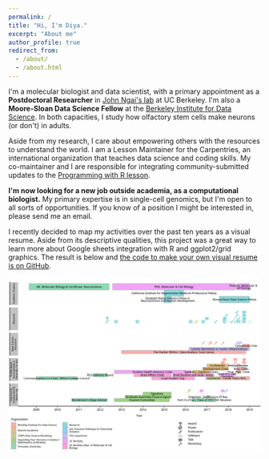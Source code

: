 ```yaml
---
permalink: /
title: "Hi, I'm Diya."
excerpt: "About me"
author_profile: true
redirect_from: 
  - /about/
  - /about.html
---
```


I'm a molecular biologist and data scientist, with a primary appointment as a **Postdoctoral Researcher** in [John Ngai's lab](http://mcb.berkeley.edu/labs/ngai) at UC Berkeley. I'm also a **Moore-Sloan Data Science Fellow** at the [Berkeley Institute for Data Science](https://bids.berkeley.edu/). In both capacities, I study how olfactory stem cells make neurons (or don't) in adults. 

Aside from my research, I care about empowering others with the resources to understand the world. I am a Lesson Maintainer for the Carpentries, an international organization that teaches data science and coding skills. My co-maintainer and I are responsible for integrating community-submitted updates to the [Programming with R lesson](https://swcarpentry.github.io/r-novice-inflammation/).

**I'm now looking for a new job outside academia, as a computational biologist.** My primary expertise is in single-cell genomics, but I'm open to all sorts of opportunities. If you know of a position I might be interested in, please send me an email.

I recently decided to map my activities over the past ten years as a visual resume. Aside from its descriptive qualities, this project was a great way to learn more about Google sheets integration with R and ggplot2/grid graphics. The result is below and [the code to make your own visual resume is on GitHub](https://github.com/diyadas/vizresume).

![Diya Das's Visual Resume](files/resume-diya-das.png)

